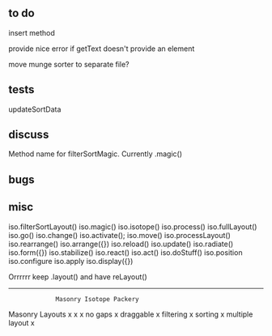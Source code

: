 ## to do

insert method

provide nice error if getText doesn't provide an element

move munge sorter to separate file?

## tests

updateSortData

## discuss

Method name for filterSortMagic. Currently .magic()

## bugs

## misc

iso.filterSortLayout()
iso.magic()
iso.isotope()
iso.process()
iso.fullLayout()
iso.go()
iso.change()
iso.activate();
iso.move()
iso.processLayout()
iso.rearrange()
iso.arrange({})
iso.reload()
iso.update()
iso.radiate()
iso.form({})
iso.stabilize()
iso.react()
iso.act()
iso.doStuff()
iso.position
iso.configure
iso.apply
iso.display({})


Orrrrrr keep .layout() and have reLayout()


---

                 Masonry Isotope Packery
Masonry Layouts     x        x       x
no gaps                              x
draggable                            x
filtering                    x
sorting                      x
multiple layout              x

